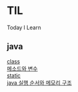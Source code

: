 # TIL
Today I Learn

## java
[class](#클래스(Class))<br>
[메소드와 변수]() <br>
[static]()<br>
[java 실행 순서와 메모리 구조]()<br>
